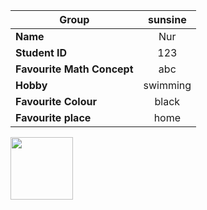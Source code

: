 | **Group** | sunsine |
|-----|:----:|
| **Name** | Nur |
| **Student ID** | 123 |
| **Favourite Math Concept** | abc |
| **Hobby** | swimming |
| **Favourite Colour** | black |
| **Favourite place** | home |

<img src="https://your-image-url.type" width="100" height="100"> 
